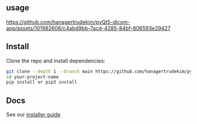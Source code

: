 ## usage
https://github.com/hanagertrudekim/pyQt5-dicom-app/assets/101982606/c4abd9bb-7acd-4285-84bf-806593e29427


## Install

Clone the repo and install dependencies:

```bash
git clone --depth 1 --branch main https://github.com/hanagertrudekim/pyQt5-dicom-app.git your-project-name
cd your-project-name
pip install or pip3 install
```

## Docs

See our [installer guide](https://github.com/hanagertrudekim/pyQt5-dicom-app/blob/main/DICOM%20De-Identification%20Application%20Installation%20Guide.md)
